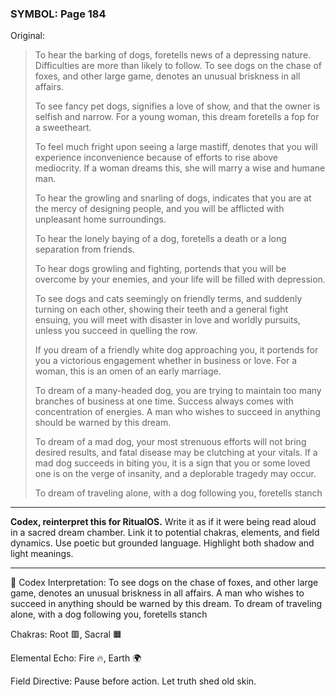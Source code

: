 ### SYMBOL: Page 184

Original:
> To hear the barking of dogs, foretells news of a depressing nature.
> Difficulties are more than likely to follow. To see dogs on the chase
> of foxes, and other large game, denotes an unusual briskness in all affairs.
> 
> 
> To see fancy pet dogs, signifies a love of show, and that the owner
> is selfish and narrow. For a young woman, this dream foretells a fop
> for a sweetheart.
> 
> 
> To feel much fright upon seeing a large mastiff, denotes that you will
> experience inconvenience because of efforts to rise above mediocrity.
> If a woman dreams this, she will marry a wise and humane man.
> 
> 
> To hear the growling and snarling of dogs, indicates that you
> are at the mercy of designing people, and you will be afflicted
> with unpleasant home surroundings.
> 
> 
> To hear the lonely baying of a dog, foretells a death or a long
> separation from friends.
> 
> 
> To hear dogs growling and fighting, portends that you will be overcome
> by your enemies, and your life will be filled with depression.
> 
> 
> To see dogs and cats seemingly on friendly terms, and suddenly turning
> on each other, showing their teeth and a general fight ensuing,
> you will meet with disaster in love and worldly pursuits, unless you
> succeed in quelling the row.
> 
> 
> If you dream of a friendly white dog approaching you, it portends
> for you a victorious engagement whether in business or love.
> For a woman, this is an omen of an early marriage.
> 
> 
> To dream of a many-headed dog, you are trying to maintain too many branches of
> business at one time. Success always comes with concentration of energies.
> A man who wishes to succeed in anything should be warned by this dream.
> 
> 
> To dream of a mad dog, your most strenuous efforts will not bring
> desired results, and fatal disease may be clutching at your vitals.
> If a mad dog succeeds in biting you, it is a sign that you or some loved
> one is on the verge of insanity, and a deplorable tragedy may occur.
> 
> 
> To dream of traveling alone, with a dog following you, foretells stanch

---

**Codex, reinterpret this for RitualOS.**
Write it as if it were being read aloud in a sacred dream chamber.
Link it to potential chakras, elements, and field dynamics.
Use poetic but grounded language.
Highlight both shadow and light meanings.

---

🔁 Codex Interpretation:
To see dogs on the chase of foxes, and other large game, denotes an unusual briskness in all affairs. A man who wishes to succeed in anything should be warned by this dream. To dream of traveling alone, with a dog following you, foretells stanch

Chakras: Root 🟥, Sacral 🟧

Elemental Echo: Fire 🔥, Earth 🌍

Field Directive: Pause before action. Let truth shed old skin.
